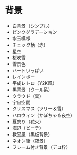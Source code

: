 # 背景

- 白背景（シンプル）
- ピンクグラデーション
- 水玉模様
- チェック柄（赤）
- 星空
- 桜吹雪
- 雪景色
- ハートいっぱい
- レインボー
- 平成レトロ（Y2K風）
- 黒背景（クール系）
- クラウド（雲）
- 宇宙空間
- クリスマス（ツリー＆雪）
- ハロウィン（かぼちゃ＆夜空）
- 夏祭り（花火）
- 海辺（ビーチ）
- 教室風（黒板背景）
- ネオン街（夜景）
- フレーム付き背景（デコ枠）
